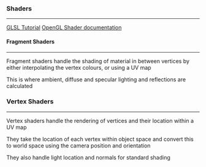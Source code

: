 ### Shaders

---
[GLSL Tutorial](https://learnopengl.com/Getting-started/Shaders)
[OpenGL Shader documentation](https://www.khronos.org/opengl/wiki/OpenGL_Shading_Language)

#### Fragment Shaders

---
Fragment shaders handle the shading of material in between vertices by either interpolating the vertex colours, or using a UV map

This is where ambient, diffuse and specular lighting and reflections are calculated

### Vertex Shaders

---
Vertex shaders handle the rendering of vertices and their location within a UV map

They take the location of each vertex within object space and convert this to world space using the camera position and orientation

They also handle light location and normals for standard shading

